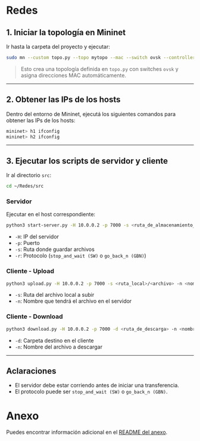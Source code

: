 # Redes

## 1. Iniciar la topología en Mininet

Ir hasta la carpeta del proyecto y ejecutar:

```bash
sudo mn --custom topo.py --topo mytopo --mac --switch ovsk --controller=default
```

> Esto crea una topología definida en `topo.py` con switches `ovsk` y asigna direcciones MAC automáticamente.

---

## 2. Obtener las IPs de los hosts

Dentro del entorno de Mininet, ejecutá los siguientes comandos para obtener las IPs de los hosts:

```bash
mininet> h1 ifconfig
mininet> h2 ifconfig
```

---

## 3. Ejecutar los scripts de servidor y cliente

Ir al directorio `src`:

```bash
cd ~/Redes/src
```



### Servidor

Ejecutar en el host correspondiente:

```bash
python3 start-server.py -H 10.0.0.2 -p 7000 -s <ruta_de_almacenamiento_servidor> -r <protocolo>
```

- `-H`: IP del servidor
- `-p`: Puerto
- `-s`: Ruta donde guardar archivos
- `-r`: Protocolo (`stop_and_wait (SW)`  o `go_back_n (GBN)`)



### Cliente - Upload

```bash
python3 upload.py -H 10.0.0.2 -p 7000 -s <ruta_local>/<archivo> -n <nombre_en_servidor> -r <protocolo>
```

- `-s`: Ruta del archivo local a subir
- `-n`: Nombre que tendrá el archivo en el servidor



### Cliente - Download

```bash
python3 download.py -H 10.0.0.2 -p 7000 -d <ruta_de_descarga> -n <nombre_en_servidor> -r <protocolo>
```

- `-d`: Carpeta destino en el cliente
- `-n`: Nombre del archivo a descargar

---

## Aclaraciones

- El servidor debe estar corriendo antes de iniciar una transferencia.
- El protocolo puede ser `stop_and_wait (SW)`  o `go_back_n (GBN)`.
# Anexo

Puedes encontrar información adicional en el [README del anexo](./anexo/README.md).
